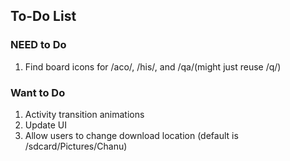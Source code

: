 ## To-Do List

### NEED to Do
1.  Find board icons for /aco/, /his/, and /qa/(might just reuse /q/)

### Want to Do
1.  Activity transition animations
2.  Update UI
3.  Allow users to change download location (default is /sdcard/Pictures/Chanu)
